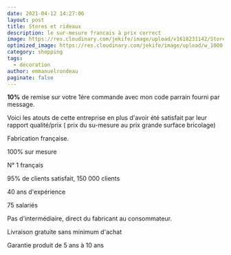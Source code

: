 ```yaml
---
date: 2021-04-12 14:27:06
layout: post
title: Stores et rideaux
description: le sur-mesure francais à prix correct
image: https://res.cloudinary.com/jekife/image/upload/v1618231142/Stores-et-rideaux_tgxbfb.jpg
optimized_image: https://res.cloudinary.com/jekife/image/upload/w_1000,ar_16:9,c_fill,g_auto,e_sharpen/v1618231142/Stores-et-rideaux_tgxbfb.jpg
category: shopping
tags:
  - décoration
author: emmanuelrondeau
paginate: false
---
```

**10%** de remise sur votre 1ère commande avec mon code parrain fourni par message.

Voici les atouts de cette entreprise en plus d'avoir été satisfait par leur rapport qualité/prix ( prix du su-mesure au prix grande surface bricolage)

Fabrication française.


100% sur mesure

N° 1 français


95% de clients satisfait, 150 000 clients


40 ans d'expérience


75 salariés


Pas d'intermédiaire, direct du fabricant au consommateur.


Livraison gratuite sans minimum d'achat


Garantie produit de 5 ans à 10 ans
